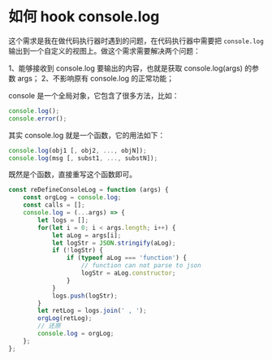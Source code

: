 # 如何 hook console.log

这个需求是我在做代码执行器时遇到的问题，在代码执行器中需要把 `console.log` 输出到一个自定义的视图上。做这个需求需要解决两个问题：

1、能够接收到 console.log 要输出的内容，也就是获取 console.log(args) 的参数 args；
2、不影响原有 console.log 的正常功能；

console 是一个全局对象，它包含了很多方法，比如：

```js
console.log();
console.error();
```

其实 console.log 就是一个函数，它的用法如下：

```js
console.log(obj1 [, obj2, ..., objN]);
console.log(msg [, subst1, ..., substN]);
```

既然是个函数，直接重写这个函数即可。

```js
const reDefineConsoleLog = function (args) {
    const orgLog = console.log;
    const calls = [];
    console.log = (...args) => {
        let logs = [];
        for(let i = 0; i < args.length; i++) {
            let aLog = args[i];
            let logStr = JSON.stringify(aLog);
            if (!logStr) {
                if (typeof aLog === 'function') {
                    // function can not parse to json
                    logStr = aLog.constructor;
                }
            }
            logs.push(logStr);
        }
        let retLog = logs.join(' , ');
        orgLog(retLog);
        // 还原
        console.log = orgLog;
    };
};
```

